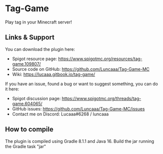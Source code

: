# Tag-Game
Play tag in your Minecraft server!

## Links & Support
You can download the plugin here:
- Spigot resource page: https://www.spigotmc.org/resources/tag-game.109807/
- Source code on GitHub: https://github.com/Luncaaa/Tag-Game-MC
- Wiki: https://lucaaa.gitbook.io/tag-game/

If you have an issue, found a bug or want to suggest something, you can do it here:
- Spigot discussion page: https://www.spigotmc.org/threads/tag-game.604065/
- GitHub issues: https://github.com/Luncaaa/Tag-Game-MC/issues
- Contact me on Discord: Lucaaa#6268 / luncaaa

## How to compile
The plugin is compiled using Gradle 8.1.1 and Java 16.
Build the jar running the Gradle task "jar"
